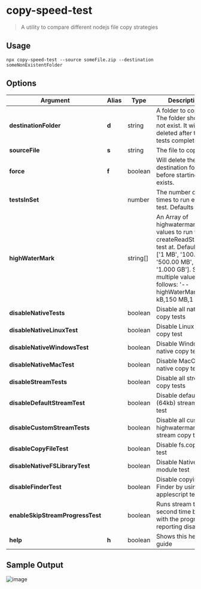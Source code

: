 
# copy-speed-test

 > A utility to compare different nodejs file copy strategies

 ## Usage

 ```
 npx copy-speed-test --source someFile.zip --destination someNonExistentFolder
 ```

[//]: ####ts-command-line-args_write-markdown_replaceBelow

## Options

| Argument | Alias | Type | Description |
|-|-|-|-|
| **destinationFolder** | **d** | string | A folder to copy to. The folder should not exist. It will be deleted after the tests complete |
| **sourceFile** | **s** | string | The file to copy |
| **force** | **f** | boolean | Will delete the destination folder before starting if it exists. |
| **testsInSet** | | number | The number of times to run each test. Defaults to 3. |
| **highWaterMark** | | string[] | An Array of highwatermark values to run the createReadStream test at. Defaults to ['1 MB', '100.0 MB', '500.00 MB', '1.000 GB']. Set multiple values as follows: '--highWaterMark="50 kB,150 MB,1 GB"' |
| **disableNativeTests** | | boolean | Disable all native copy tests |
| **disableNativeLinuxTest** | | boolean | Disable Linux native copy test |
| **disableNativeWindowsTest** | | boolean | Disable Windows native copy test |
| **disableNativeMacTest** | | boolean | Disable MacOS native copy test |
| **disableStreamTests** | | boolean | Disable all stream copy tests |
| **disableDefaultStreamTest** | | boolean | Disable default (64kb) stream copy test |
| **disableCustomStreamTests** | | boolean | Disable all custom highwatermark stream copy tests |
| **disableCopyFileTest** | | boolean | Disable fs.copyFile test |
| **disableNativeFSLibraryTest** | | boolean | Disable NativeFS module test |
| **disableFinderTest** | | boolean | Disable copying via Finder by using applescript test |
| **enableSkipStreamProgressTest** | | boolean | Runs stream tests a second time but with the progress reporting disabled |
| **help** | **h** | boolean | Shows this help guide |

[//]: ####ts-command-line-args_write-markdown_replaceAbove

## Sample Output

![image](https://user-images.githubusercontent.com/10414642/114300264-4ad38180-9ab7-11eb-8679-eb7ae3333ce0.png)

